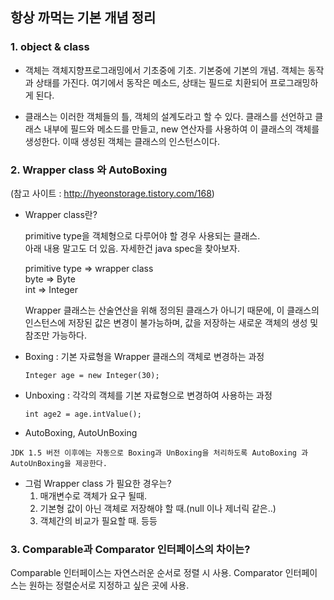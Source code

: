 ## 항상 까먹는 기본 개념 정리

### 1. object & class

 - 객체는 객체지향프로그래밍에서 기초중에 기초. 기본중에 기본의 개념.
객체는 동작과 상태를 가진다. 여기에서 동작은 메소드, 상태는 필드로 치환되어 프로그래밍하게 된다.

 - 클래스는 이러한 객체들의 틀, 객체의 설계도라고 할 수 있다.
클래스를 선언하고 클래스 내부에 필드와 메소드를 만들고, new 연산자를 사용하여 이 클래스의 객체를 생성한다.
이때 생성된 객체는 클래스의 인스턴스이다.


### 2. Wrapper class 와 AutoBoxing  
   (참고 사이트 : http://hyeonstorage.tistory.com/168)

 - Wrapper class란?

    primitive type을 객체형으로 다루어야 할 경우 사용되는 클래스.  
    아래 내용 말고도 더 있음. 자세한건 java spec을 찾아보자.

    primitive type => wrapper class  
     byte =>  Byte  
     int  => Integer  

    Wrapper 클래스는 산술연산을 위해 정의된 클래스가 아니기 때문에, 이 클래스의 인스턴스에 저장된 값은 변경이 불가능하며, 값을 저장하는 새로운 객체의 생성 및 참조만 가능하다.

 - Boxing : 기본 자료형을 Wrapper 클래스의 객체로 변경하는 과정

    ```
    Integer age = new Integer(30);
    ```

  - Unboxing : 각각의 객체를 기본 자료형으로 변경하여 사용하는 과정

    ```
    int age2 = age.intValue();
    ```

  -  AutoBoxing, AutoUnBoxing  

    JDK 1.5 버전 이후에는 자동으로 Boxing과 UnBoxing을 처리하도록 AutoBoxing 과 AutoUnBoxing을 제공한다.

  - 그럼 Wrapper class 가 필요한 경우는?
    1. 매개변수로 객체가 요구 될때.
    2. 기본형 값이 아닌 객체로 저장해야 할 때.(null 이나 제너릭 같은..)
    3. 객체간의 비교가 필요할 때. 등등

### 3. Comparable과 Comparator 인터페이스의 차이는?

 Comparable 인터페이스는 자연스러운 순서로 정렬 시 사용.
 Comparator 인터페이스는 원하는 정렬순서로 지정하고 싶은 곳에 사용.
